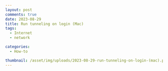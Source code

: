 ```yaml
---
layout: post
comments: true
date: 2023-08-29
title: Run tunneling on login (Mac)
tags:
  - Internet
  - network

categories:
  - How-to

thumbnail: /asset/img/uploads/2023-08-29-run-tunneling-on-login-(mac).png
---
```

